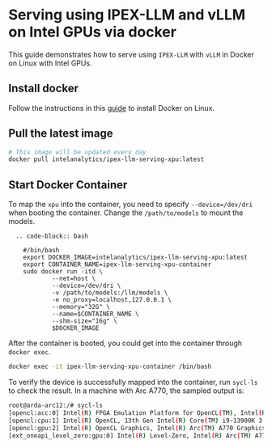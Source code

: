 # Serving using IPEX-LLM and vLLM on Intel GPUs via docker

This guide demonstrates how to serve using `IPEX-LLM` with `vLLM` in Docker on Linux with Intel GPUs.

## Install docker

Follow the instructions in this [guide](https://ipex-llm.readthedocs.io/en/latest/doc/LLM/DockerGuides/docker_windows_gpu.html#linux) to install Docker on Linux.

## Pull the latest image

```bash
# This image will be updated every day
docker pull intelanalytics/ipex-llm-serving-xpu:latest
```

## Start Docker Container

 To map the `xpu` into the container, you need to specify `--device=/dev/dri` when booting the container. Change the `/path/to/models` to mount the models. 

      .. code-block:: bash

        #/bin/bash
        export DOCKER_IMAGE=intelanalytics/ipex-llm-serving-xpu:latest
        export CONTAINER_NAME=ipex-llm-serving-xpu-container
        sudo docker run -itd \
                --net=host \
                --device=/dev/dri \
                -v /path/to/models:/llm/models \
                -e no_proxy=localhost,127.0.0.1 \
                --memory="32G" \
                --name=$CONTAINER_NAME \
                --shm-size="16g" \
                $DOCKER_IMAGE


After the container is booted, you could get into the container through `docker exec`.

```bash
docker exec -it ipex-llm-serving-xpu-container /bin/bash
```


To verify the device is successfully mapped into the container, run `sycl-ls` to check the result. In a machine with Arc A770, the sampled output is:

```bash
root@arda-arc12:/# sycl-ls
[opencl:acc:0] Intel(R) FPGA Emulation Platform for OpenCL(TM), Intel(R) FPGA Emulation Device 1.2 [2023.16.7.0.21_160000]
[opencl:cpu:1] Intel(R) OpenCL, 13th Gen Intel(R) Core(TM) i9-13900K 3.0 [2023.16.7.0.21_160000]
[opencl:gpu:2] Intel(R) OpenCL Graphics, Intel(R) Arc(TM) A770 Graphics 3.0 [23.17.26241.33]
[ext_oneapi_level_zero:gpu:0] Intel(R) Level-Zero, Intel(R) Arc(TM) A770 Graphics 1.3 [1.3.26241]
```
